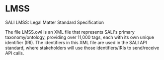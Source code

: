 # LMSS
SALI LMSS: Legal Matter Standard Specification

The file LMSS.owl is an XML file that represents SALI's primary taxonomy/ontology, providing over 11,000 tags, each with its own unique identifier (IRI). The identifiers in this XML file are used in the SALI API standard, where stakeholders will use those identifiers/IRIs to send/receive API calls.
